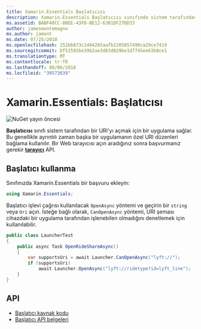 ```yaml
---
title: Xamarin.Essentials Başlatıcısı
description: Xamarin.Essentials Başlatıcısı sınıfında sistem tarafından bir URI'yı açmak için bir uygulama sağlar.
ms.assetid: BABF40CC-8BEE-43FD-BE12-6301DF27DD33
author: jamesmontemagno
ms.author: jamont
ms.date: 07/25/2018
ms.openlocfilehash: 252bb873c1494265aafb2285057490ca29ce7419
ms.sourcegitcommit: bf51592be39b2ae3d63d029be1d7745ee63b0ce1
ms.translationtype: MT
ms.contentlocale: tr-TR
ms.lasthandoff: 08/06/2018
ms.locfileid: "39573639"
---
```

# <a name="xamarinessentials-launcher"></a>Xamarin.Essentials: Başlatıcısı

![NuGet yayın öncesi](~/media/shared/pre-release.png)

**Başlatıcısı** sınıfı sistem tarafından bir URI'yı açmak için bir uygulama sağlar. Bu genellikle ayrıntılı zaman başka bir uygulamanın özel URI düzenleri bağlama kullanılır. Bir Web tarayıcısı açın aradığınız sonra başvurmanız gerekir **[tarayıcı](open-browser.md)** API.

## <a name="using-launcher"></a>Başlatıcı kullanma

Sınıfınızda Xamarin.Essentials bir başvuru ekleyin:

```csharp
using Xamarin.Essentials;
```

Başlatıcı işlevi çağrısı kullanılacak `OpenAsync` yöntemi ve geçirin bir `string` veya `Uri` açın. İsteğe bağlı olarak, `CanOpenAsync` yöntemi, URI şeması cihazdaki bir uygulama tarafından işlenebilen olmadığını denetlemek için kullanılabilir.

```csharp
public class LauncherTest
{
    public async Task OpenRideShareAsync()
    {
        var supportsUri = await Launcher.CanOpenAsync("lyft://");
        if (supportsUri)
            await Launcher.OpenAsync("lyft://ridetype?id=lyft_line");
    }
}
```

## <a name="api"></a>API

- [Başlatıcı kaynak kodu](https://github.com/xamarin/Essentials/tree/master/Xamarin.Essentials/Launcher)
- [Başlatıcı API belgeleri](xref:Xamarin.Essentials.Launcher)

